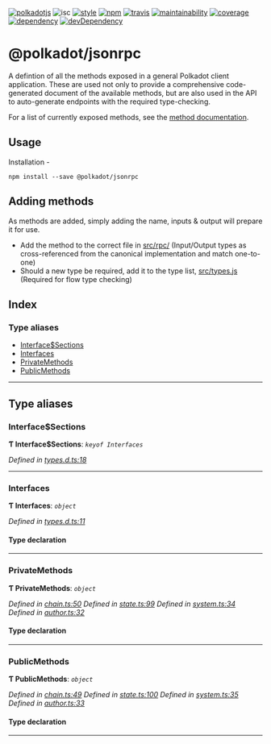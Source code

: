 
[![polkadotjs](https://img.shields.io/badge/polkadot-js-orange.svg?style=flat-square)](https://polkadot.js.org) ![isc](https://img.shields.io/badge/license-ISC-lightgrey.svg?style=flat-square) [![style](https://img.shields.io/badge/code%20style-semistandard-lightgrey.svg?style=flat-square)](https://github.com/Flet/semistandard) [![npm](https://img.shields.io/npm/v/@polkadot/jsonrpc.svg?style=flat-square)](https://www.npmjs.com/package/@polkadot/jsonrpc) [![travis](https://img.shields.io/travis/polkadot-js/api.svg?style=flat-square)](https://travis-ci.org/polkadot-js/api) [![maintainability](https://img.shields.io/codeclimate/maintainability/polkadot-js/api.svg?style=flat-square)](https://codeclimate.com/github/polkadot-js/api/maintainability) [![coverage](https://img.shields.io/coveralls/polkadot-js/api.svg?style=flat-square)](https://coveralls.io/github/polkadot-js/api?branch=master) [![dependency](https://david-dm.org/polkadot-js/api.svg?style=flat-square&path=packages/type-jsonrpc)](https://david-dm.org/polkadot-js/api?path=packages/type-jsonrpc) [![devDependency](https://david-dm.org/polkadot-js/api/dev-status.svg?style=flat-square&path=packages/type-jsonrpc)](https://david-dm.org/polkadot-js/api?path=packages/type-jsonrpc#info=devDependencies)

@polkadot/jsonrpc
=================

A defintion of all the methods exposed in a general Polkadot client application. These are used not only to provide a comprehensive code-generated document of the available methods, but are also used in the API to auto-generate endpoints with the required type-checking.

For a list of currently exposed methods, see the [method documentation](docs/README.md).

Usage
-----

Installation -

```
npm install --save @polkadot/jsonrpc
```

Adding methods
--------------

As methods are added, simply adding the name, inputs & output will prepare it for use.

*   Add the method to the correct file in [src/rpc/](src/rpc/) (Input/Output types as cross-referenced from the canonical implementation and match one-to-one)
*   Should a new type be required, add it to the type list, [src/types.js](src/types.js) (Required for flow type checking)

## Index

### Type aliases

* [Interface$Sections](#interface_sections)
* [Interfaces](#interfaces)
* [PrivateMethods](#privatemethods)
* [PublicMethods](#publicmethods)

---

## Type aliases

<a id="interface_sections"></a>

###  Interface$Sections

**Ƭ Interface$Sections**: *`keyof Interfaces`*

*Defined in [types.d.ts:18](https://github.com/chevdor/polkadot-js-api/blob/461228c/packages/type-jsonrpc/src/types.d.ts#L18)*

___
<a id="interfaces"></a>

###  Interfaces

**Ƭ Interfaces**: *`object`*

*Defined in [types.d.ts:11](https://github.com/chevdor/polkadot-js-api/blob/461228c/packages/type-jsonrpc/src/types.d.ts#L11)*

#### Type declaration

___
<a id="privatemethods"></a>

###  PrivateMethods

**Ƭ PrivateMethods**: *`object`*

*Defined in [chain.ts:50](https://github.com/chevdor/polkadot-js-api/blob/461228c/packages/type-jsonrpc/src/chain.ts#L50)*
*Defined in [state.ts:99](https://github.com/chevdor/polkadot-js-api/blob/461228c/packages/type-jsonrpc/src/state.ts#L99)*
*Defined in [system.ts:34](https://github.com/chevdor/polkadot-js-api/blob/461228c/packages/type-jsonrpc/src/system.ts#L34)*
*Defined in [author.ts:32](https://github.com/chevdor/polkadot-js-api/blob/461228c/packages/type-jsonrpc/src/author.ts#L32)*

#### Type declaration

[index: `string`]: `CreateItemOptions`

___
<a id="publicmethods"></a>

###  PublicMethods

**Ƭ PublicMethods**: *`object`*

*Defined in [chain.ts:49](https://github.com/chevdor/polkadot-js-api/blob/461228c/packages/type-jsonrpc/src/chain.ts#L49)*
*Defined in [state.ts:100](https://github.com/chevdor/polkadot-js-api/blob/461228c/packages/type-jsonrpc/src/state.ts#L100)*
*Defined in [system.ts:35](https://github.com/chevdor/polkadot-js-api/blob/461228c/packages/type-jsonrpc/src/system.ts#L35)*
*Defined in [author.ts:33](https://github.com/chevdor/polkadot-js-api/blob/461228c/packages/type-jsonrpc/src/author.ts#L33)*

#### Type declaration

[index: `string`]: `CreateItemOptions`

___

